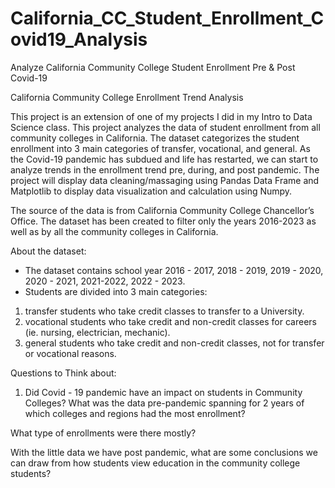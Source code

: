 # California_CC_Student_Enrollment_Covid19_Analysis
Analyze California Community College Student Enrollment Pre &amp; Post Covid-19

California Community College Enrollment Trend Analysis  

This project is an extension of one of my projects I did in my Intro to Data Science class. This project analyzes the data of student enrollment from all community colleges in California. The dataset categorizes the student enrollment into 3 main categories of transfer, vocational, and general. As the Covid-19 pandemic has subdued and life has restarted, we can start to analyze trends in the enrollment trend pre, during, and post pandemic. The project will display data cleaning/massaging using Pandas Data Frame and Matplotlib to display data visualization and calculation using Numpy. 

The source of the data is from California Community College Chancellor’s Office. The dataset has been created to filter only the years 2016-2023 as well as by all the community colleges in California. 

About the dataset:

* The dataset contains school year 2016 - 2017, 2018 - 2019, 2019 - 2020, 2020 - 2021, 2021-2022, 2022 - 2023. 
* Students are divided into 3 main categories:
1. transfer students who take credit classes to transfer to a University.
2. vocational students who take credit and non-credit classes for careers (ie. nursing, electrician, mechanic).
3. general students who take credit and non-credit classes, not for transfer or vocational reasons.


Questions to Think about:
1. Did Covid - 19 pandemic have an impact on students in Community Colleges? What was the data pre-pandemic spanning for 2 years of which colleges and regions had the most enrollment?

What type of enrollments were there mostly? 

With the little data we have post pandemic, what are some conclusions we can draw from how students view education in the community college students? 




